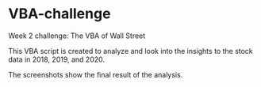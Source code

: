 # VBA-challenge
Week 2 challenge: The VBA of Wall Street

This VBA script is created to analyze and look into the insights to the stock data in 2018, 2019, and 2020.

The screenshots show the final result of the analysis.
